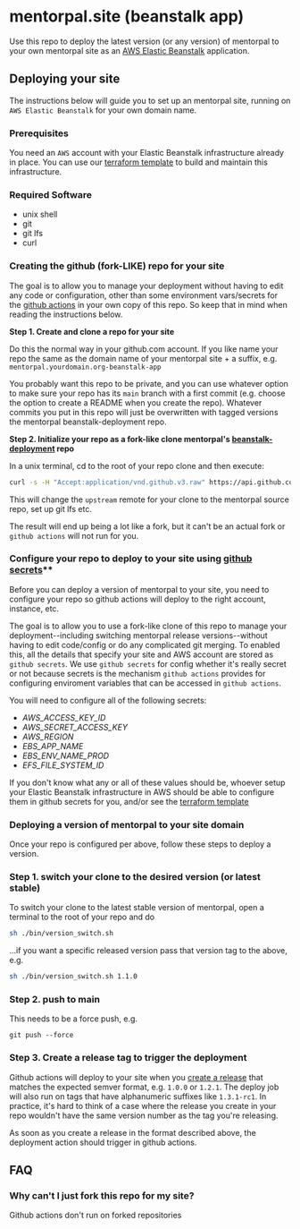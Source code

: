 # mentorpal.site (beanstalk app)

Use this repo to deploy the latest version (or any version) of mentorpal to your own mentorpal site as an [AWS Elastic Beanstalk](https://aws.amazon.com/elasticbeanstalk/) application.

## Deploying your site

The instructions below will guide you to set up an mentorpal site, running on `AWS Elastic Beanstalk` for your own domain name.

### Prerequisites

You need an `AWS` account with your Elastic Beanstalk infrastructure already in place. You can use our [terraform template](https://github.com/mentorpal/terraform-mentorpal-aws-beanstalk) to build and maintain this infrastructure.

### Required Software

- unix shell
- git
- git lfs
- curl

### Creating the github (fork-LIKE) repo for your site

The goal is to allow you to manage your deployment without having to edit any code or configuration, other than some environment vars/secrets for the [github actions](https://github.com/features/actions) in your own copy of this repo. So keep that in mind when reading the instructions below.

**Step 1. Create and clone a repo for your site**

Do this the normal way in your github.com account. If you like name your repo the same as the domain name of your mentorpal site + a suffix, e.g. `mentorpal.yourdomain.org-beanstalk-app`

You probably want this repo to be private, and you can use whatever option to make sure your repo has its `main` branch with a first commit (e.g. choose the option to create a README when you create the repo). Whatever commits you put in this repo will just be overwritten with tagged versions the mentorpal beanstalk-deployment repo.

**Step 2. Initialize your repo as a fork-like clone mentorpal's [beanstalk-deployment](https://github.com/mentorpal/beanstalk-deployment.git) repo**

In a unix terminal, cd to the root of your repo clone and then execute:

```bash
curl -s -H "Accept:application/vnd.github.v3.raw" https://api.github.com/repos/mentorpal/beanstalk-deployment/contents/bin/init.sh | sh
```

This will change the `upstream` remote for your clone to the mentorpal source repo, set up git lfs etc.

The result will end up being a lot like a fork, but it can't be an actual fork or `github actions` will not run for you.

### Configure your repo to deploy to your site using [github secrets](https://docs.github.com/en/actions/reference/encrypted-secrets)**

Before you can deploy a version of mentorpal to your site, you need to configure your repo so github actions will deploy to the right account, instance, etc.

The goal is to allow you to use a fork-like clone of this repo to manage your deployment--including switching mentorpal release versions--without having to edit code/config or do any complicated git merging. To enabled this, all the details that specify your site and AWS account are stored as `github secrets`. We use `github secrets` for config whether it's really secret or not because secrets is the mechanism `github actions` provides for configuring enviroment variables that can be accessed in `github actions`.

You will need to configure all of the following secrets:

 - *AWS_ACCESS_KEY_ID*
 - *AWS_SECRET_ACCESS_KEY*
 - *AWS_REGION*
 - *EBS_APP_NAME*
 - *EBS_ENV_NAME_PROD*
 - *EFS_FILE_SYSTEM_ID*

If you don't know what any or all of these values should be, whoever setup your Elastic Beanstalk infrastructure in AWS should be able to configure them in github secrets for you, and/or see the [terraform template](https://github.com/mentorpal/terraform-mentorpal-aws-beanstalk)

### Deploying a version of mentorpal to your site domain

Once your repo is configured per above, follow these steps to deploy a version.

### Step 1. switch your clone to the desired version (or latest stable)

To switch your clone to the latest stable version of mentorpal, open a terminal to the root of your repo and do

```bash
sh ./bin/version_switch.sh
```

...if you want a specific released version pass that version tag to the above, e.g.

```bash
sh ./bin/version_switch.sh 1.1.0
```

### Step 2. push to main

This needs to be a force push, e.g.

```
git push --force
```

### Step 3. Create a release tag to trigger the deployment

Github actions will deploy to your site when you [create a release](https://docs.github.com/en/github/administering-a-repository/managing-releases-in-a-repository#creating-a-release) that matches the expected semver format, e.g. `1.0.0` or `1.2.1`. The deploy job will also run on tags that have alphanumeric suffixes like `1.3.1-rc1`. In practice, it's hard to think of a case where the release you create in your repo wouldn't have the same version number as the tag you're releasing.

As soon as you create a release in the format described above, the deployment action should trigger in github actions.


## FAQ

### Why can't I just fork this repo for my site?

Github actions don't run on forked repositories

